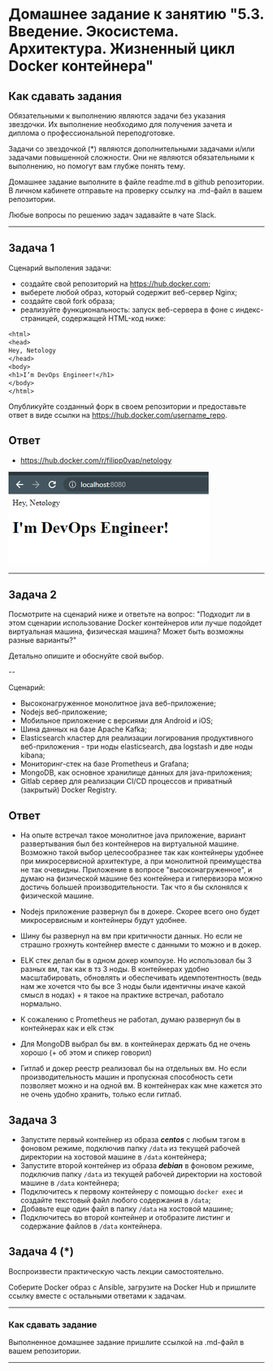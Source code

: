 
# Домашнее задание к занятию "5.3. Введение. Экосистема. Архитектура. Жизненный цикл Docker контейнера"

## Как сдавать задания

Обязательными к выполнению являются задачи без указания звездочки. Их выполнение необходимо для получения зачета и диплома о профессиональной переподготовке.

Задачи со звездочкой (*) являются дополнительными задачами и/или задачами повышенной сложности. Они не являются обязательными к выполнению, но помогут вам глубже понять тему.

Домашнее задание выполните в файле readme.md в github репозитории. В личном кабинете отправьте на проверку ссылку на .md-файл в вашем репозитории.

Любые вопросы по решению задач задавайте в чате Slack.

---

## Задача 1

Сценарий выполения задачи:

- создайте свой репозиторий на https://hub.docker.com;
- выберете любой образ, который содержит веб-сервер Nginx;
- создайте свой fork образа;
- реализуйте функциональность:
запуск веб-сервера в фоне с индекс-страницей, содержащей HTML-код ниже:
```
<html>
<head>
Hey, Netology
</head>
<body>
<h1>I’m DevOps Engineer!</h1>
</body>
</html>
```
Опубликуйте созданный форк в своем репозитории и предоставьте ответ в виде ссылки на https://hub.docker.com/username_repo.


## Ответ

- https://hub.docker.com/r/filipp0vap/netology

![nginx](./img/nginx.png)


---

## Задача 2

Посмотрите на сценарий ниже и ответьте на вопрос:
"Подходит ли в этом сценарии использование Docker контейнеров или лучше подойдет виртуальная машина, физическая машина? Может быть возможны разные варианты?"

Детально опишите и обоснуйте свой выбор.

--

Сценарий:

- Высоконагруженное монолитное java веб-приложение;
- Nodejs веб-приложение;
- Мобильное приложение c версиями для Android и iOS;
- Шина данных на базе Apache Kafka;
- Elasticsearch кластер для реализации логирования продуктивного веб-приложения - три ноды elasticsearch, два logstash и две ноды kibana;
- Мониторинг-стек на базе Prometheus и Grafana;
- MongoDB, как основное хранилище данных для java-приложения;
- Gitlab сервер для реализации CI/CD процессов и приватный (закрытый) Docker Registry.


## Ответ

- На опыте встречал такое монолитное java приложение, вариант развертывания был без контейнеров на виртуальной машине. Возможно такой выбор целесообразнее так как контейнеры удобнее при микросервисной архитектуре, а при монолитной преимущества не так очевидны. Приложение в вопросе "высоконагруженное", и думаю на физической машине без контейнера и гипервизора можно достичь большей производительности.  Так что я бы склонялся к физической машине.

- Nodejs приложение развернул бы в докере. Скорее всего оно будет микросервисным и контейнеры будут удобнее. 

- Шину бы развернул на вм при критичности данных. Но если не страшно грохнуть контейнер вместе с данными то можно и в докер.

- ELK стек делал бы в одном докер компоузе. Но использовал бы 3 разных вм, так как в тз 3 ноды. В контейнерах удобно масштабировать, обновлять и обеспечивать идемпотентность (ведь нам же хочется что бы все 3 ноды были идентичны иначе какой смысл в нодах) + я такое на практике встречал, работало нормально.

- К сожалению с Prometheus не работал, думаю развернул бы в контейнерах как и elk стэк

- Для MongoDB выбрал бы вм. в контейнерах держать бд не очень хорошо (+ об этом и спикер говорил)

- Гитлаб и докер реестр реализовал бы на отдельных вм. Но если производительность машин и пропускная способность сети позволяет можно и на одной вм. В контейнерах как мне кажется это не очень удобно хранить, только если гитлаб.

## Задача 3

- Запустите первый контейнер из образа ***centos*** c любым тэгом в фоновом режиме, подключив папку ```/data``` из текущей рабочей директории на хостовой машине в ```/data``` контейнера;
- Запустите второй контейнер из образа ***debian*** в фоновом режиме, подключив папку ```/data``` из текущей рабочей директории на хостовой машине в ```/data``` контейнера;
- Подключитесь к первому контейнеру с помощью ```docker exec``` и создайте текстовый файл любого содержания в ```/data```;
- Добавьте еще один файл в папку ```/data``` на хостовой машине;
- Подключитесь во второй контейнер и отобразите листинг и содержание файлов в ```/data``` контейнера.

## Задача 4 (*)

Воспроизвести практическую часть лекции самостоятельно.

Соберите Docker образ с Ansible, загрузите на Docker Hub и пришлите ссылку вместе с остальными ответами к задачам.


---

### Как cдавать задание

Выполненное домашнее задание пришлите ссылкой на .md-файл в вашем репозитории.

---

